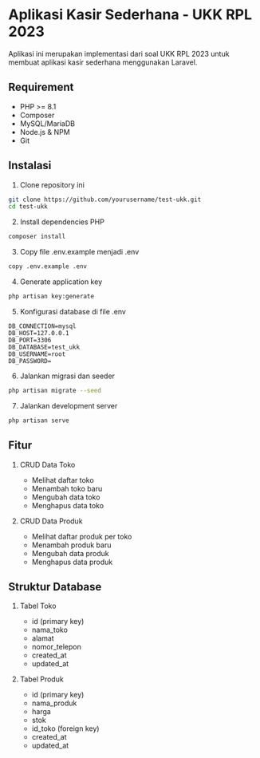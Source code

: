 # Aplikasi Kasir Sederhana - UKK RPL 2023

Aplikasi ini merupakan implementasi dari soal UKK RPL 2023 untuk membuat aplikasi kasir sederhana menggunakan Laravel.

## Requirement

- PHP >= 8.1
- Composer
- MySQL/MariaDB
- Node.js & NPM
- Git

## Instalasi

1. Clone repository ini
```bash
git clone https://github.com/yourusername/test-ukk.git
cd test-ukk
```

2. Install dependencies PHP
```bash
composer install
```

3. Copy file .env.example menjadi .env
```bash
copy .env.example .env
```

4. Generate application key
```bash
php artisan key:generate
```

5. Konfigurasi database di file .env
```env
DB_CONNECTION=mysql
DB_HOST=127.0.0.1
DB_PORT=3306
DB_DATABASE=test_ukk
DB_USERNAME=root
DB_PASSWORD=
```

6. Jalankan migrasi dan seeder
```bash
php artisan migrate --seed
```

7. Jalankan development server
```bash 
php artisan serve
```

## Fitur

1. CRUD Data Toko
   - Melihat daftar toko
   - Menambah toko baru
   - Mengubah data toko
   - Menghapus data toko

2. CRUD Data Produk
   - Melihat daftar produk per toko
   - Menambah produk baru
   - Mengubah data produk
   - Menghapus data produk

## Struktur Database

1. Tabel Toko
   - id (primary key)
   - nama_toko
   - alamat
   - nomor_telepon
   - created_at
   - updated_at

2. Tabel Produk
   - id (primary key)
   - nama_produk
   - harga
   - stok
   - id_toko (foreign key)
   - created_at
   - updated_at
